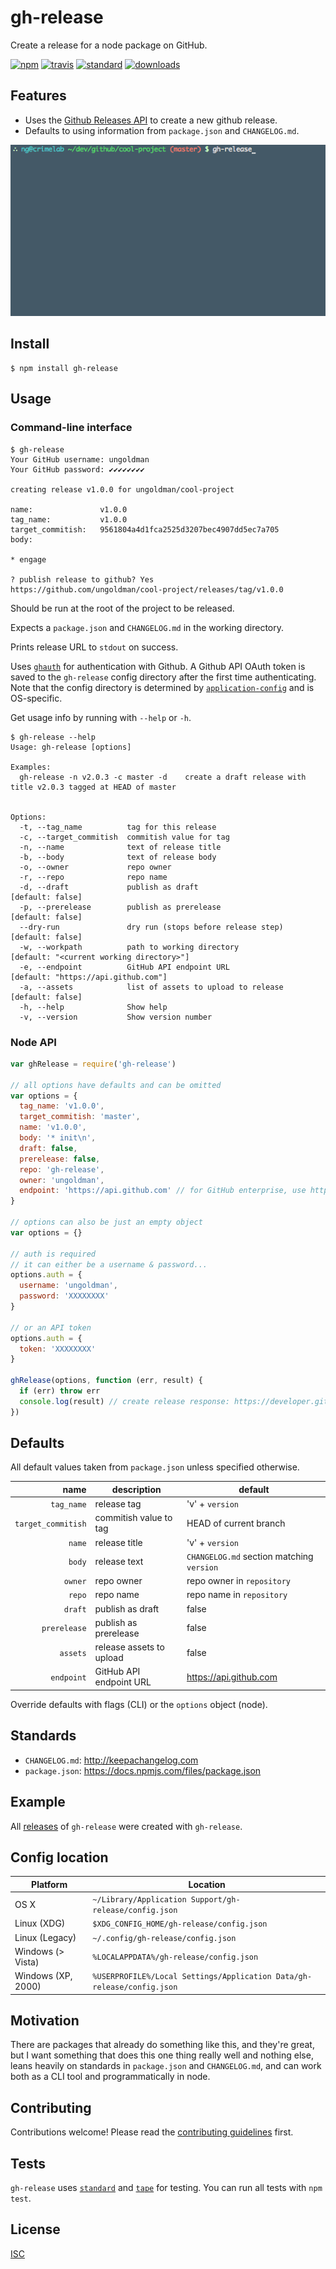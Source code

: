 # gh-release

Create a release for a node package on GitHub.

[![npm][npm-image]][npm-url]
[![travis][travis-image]][travis-url]
[![standard][standard-image]][standard-url]
[![downloads][downloads-img]][npm-url]

[npm-image]: https://img.shields.io/npm/v/gh-release.svg?style=flat-square
[npm-url]: https://www.npmjs.com/package/gh-release
[travis-image]: https://img.shields.io/travis/ungoldman/gh-release.svg?style=flat-square
[travis-url]: https://travis-ci.org/ungoldman/gh-release
[standard-image]: https://img.shields.io/badge/code%20style-standard-brightgreen.svg?style=flat-square
[standard-url]: http://standardjs.com/
[downloads-img]: https://img.shields.io/npm/dm/gh-release.svg?style=flat-square

## Features

- Uses the [Github Releases API](https://developer.github.com/v3/repos/releases/) to create a new github release.
- Defaults to using information from `package.json` and `CHANGELOG.md`.

![gh-release example](demo.gif)

## Install

```
$ npm install gh-release
```

## Usage

### Command-line interface

```
$ gh-release
Your GitHub username: ungoldman
Your GitHub password: ✔✔✔✔✔✔✔✔

creating release v1.0.0 for ungoldman/cool-project

name:               v1.0.0
tag_name:           v1.0.0
target_commitish:   9561804a4d1fca2525d3207bec4907dd5ec7a705
body:

* engage

? publish release to github? Yes
https://github.com/ungoldman/cool-project/releases/tag/v1.0.0
```

Should be run at the root of the project to be released.

Expects a `package.json` and `CHANGELOG.md` in the working directory.

Prints release URL to `stdout` on success.

Uses [`ghauth`](https://github.com/rvagg/ghauth) for authentication with Github. A Github API OAuth token is saved to the `gh-release` config directory after the first time authenticating. Note that the config directory is determined by [`application-config`](https://github.com/LinusU/node-application-config) and is OS-specific.

Get usage info by running with `--help` or `-h`.

```
$ gh-release --help
Usage: gh-release [options]

Examples:
  gh-release -n v2.0.3 -c master -d    create a draft release with title v2.0.3 tagged at HEAD of master


Options:
  -t, --tag_name          tag for this release
  -c, --target_commitish  commitish value for tag
  -n, --name              text of release title
  -b, --body              text of release body
  -o, --owner             repo owner
  -r, --repo              repo name
  -d, --draft             publish as draft                     [default: false]
  -p, --prerelease        publish as prerelease                [default: false]
  --dry-run               dry run (stops before release step)  [default: false]
  -w, --workpath          path to working directory            [default: "<current working directory>"]
  -e, --endpoint          GitHub API endpoint URL              [default: "https://api.github.com"]
  -a, --assets            list of assets to upload to release  [default: false]
  -h, --help              Show help
  -v, --version           Show version number
```

### Node API

```js
var ghRelease = require('gh-release')

// all options have defaults and can be omitted
var options = {
  tag_name: 'v1.0.0',
  target_commitish: 'master',
  name: 'v1.0.0',
  body: '* init\n',
  draft: false,
  prerelease: false,
  repo: 'gh-release',
  owner: 'ungoldman',
  endpoint: 'https://api.github.com' // for GitHub enterprise, use http(s)://hostname/api/v3
}

// options can also be just an empty object
var options = {}

// auth is required
// it can either be a username & password...
options.auth = {
  username: 'ungoldman',
  password: 'XXXXXXXX'
}

// or an API token
options.auth = {
  token: 'XXXXXXXX'
}

ghRelease(options, function (err, result) {
  if (err) throw err
  console.log(result) // create release response: https://developer.github.com/v3/repos/releases/#response-4
})
```

## Defaults

All default values taken from `package.json` unless specified otherwise.

| name | description | default |
| ---: | ----------- | ------- |
| `tag_name` | release tag | 'v' + `version` |
| `target_commitish` | commitish value to tag | HEAD of current branch |
| `name` | release title | 'v' + `version` |
| `body` | release text | `CHANGELOG.md` section matching `version` |
| `owner` | repo owner | repo owner in `repository` |
| `repo` | repo name | repo name in `repository` |
| `draft` | publish as draft | false |
| `prerelease` | publish as prerelease | false |
| `assets` | release assets to upload | false |
| `endpoint` | GitHub API endpoint URL | https://api.github.com |

Override defaults with flags (CLI) or the `options` object (node).

## Standards

* `CHANGELOG.md`: http://keepachangelog.com
* `package.json`: https://docs.npmjs.com/files/package.json

## Example

All [releases](https://github.com/ungoldman/gh-release/releases) of `gh-release` were created with `gh-release`.

## Config location

Platform | Location
--- | ---
OS X | `~/Library/Application Support/gh-release/config.json`
Linux (XDG) | `$XDG_CONFIG_HOME/gh-release/config.json`
Linux (Legacy) | `~/.config/gh-release/config.json`
Windows (> Vista) | `%LOCALAPPDATA%/gh-release/config.json`
Windows (XP, 2000) | `%USERPROFILE%/Local Settings/Application Data/gh-release/config.json`

## Motivation

There are packages that already do something like this, and they're great, but I want something that does this one thing really well and nothing else, leans heavily on standards in `package.json` and `CHANGELOG.md`, and can work both as a CLI tool and programmatically in node.

## Contributing

Contributions welcome! Please read the [contributing guidelines](CONTRIBUTING.md) first.

## Tests

`gh-release` uses [`standard`][standard-url] and [`tape`](https://github.com/substack/tape) for testing. You can run all tests with `npm test`.

## License

[ISC](LICENSE.md)
